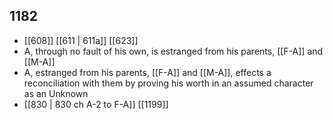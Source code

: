 ## 1182
- [[608]] [[611 | 611a]] [[623]] 
- A, through no fault of his own, is estranged from his parents, [[F-A]] and [[M-A]]
- A, estranged from his parents, [[F-A]] and [[M-A]], effects a reconciliation with them by proving his worth in an assumed character as an Unknown
- [[830 | 830 ch A-2 to F-A]] [[1199]] 

